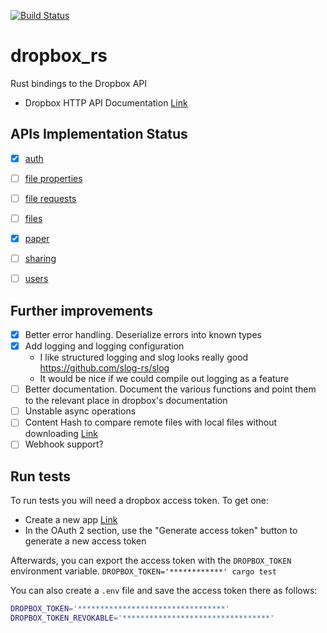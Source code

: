[![Build Status](https://travis-ci.org/jonfk/dropbox_rs.svg?branch=master)](https://travis-ci.org/jonfk/dropbox_rs)

# dropbox_rs
Rust bindings to the Dropbox API 

- Dropbox HTTP API Documentation [Link](https://www.dropbox.com/developers/documentation/http/documentation)

## APIs Implementation Status
- [x] [auth](https://www.dropbox.com/developers/documentation/http/documentation#auth)
- [ ] [file properties](https://www.dropbox.com/developers/documentation/http/documentation#file_properties)
- [ ] [file requests](https://www.dropbox.com/developers/documentation/http/documentation#file_requests)
- [ ] [files](https://www.dropbox.com/developers/documentation/http/documentation#files)
- [x] [paper](https://www.dropbox.com/developers/documentation/http/documentation#paper)
- [ ] [sharing](https://www.dropbox.com/developers/documentation/http/documentation#sharing)
- [ ] [users](https://www.dropbox.com/developers/documentation/http/documentation#users)


## Further improvements
- [x] Better error handling. Deserialize errors into known types
- [x] Add logging and logging configuration
    - I like structured logging and slog looks really good https://github.com/slog-rs/slog
    - It would be nice if we could compile out logging as a feature
- [ ] Better documentation. Document the various functions and point them to the relevant place in dropbox's documentation 
- [ ] Unstable async operations
- [ ] Content Hash to compare remote files with local files without downloading [Link](https://www.dropbox.com/developers/reference/content-hash)
- [ ] Webhook support?

## Run tests
To run tests you will need a dropbox access token. To get one:
- Create a new app [Link](https://www.dropbox.com/developers/apps)
- In the OAuth 2 section, use the "Generate access token" button to generate a new access token

Afterwards, you can export the access token with the `DROPBOX_TOKEN` environment variable. `DROPBOX_TOKEN='************' cargo test`

You can also create a `.env` file and save the access token there as follows:
```bash
DROPBOX_TOKEN='*********************************'
DROPBOX_TOKEN_REVOKABLE='*********************************'
```
